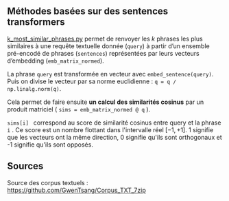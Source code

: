 ## Méthodes basées sur des sentences transformers

[k_most_similar_phrases.py](https://github.com/GwenTsang/Information-Retrieval/blob/main/k%20most%20similar%20phrases.py) permet de renvoyer les $k$ phrases les plus similaires à une requête textuelle donnée (`query`) à partir d’un ensemble pré-encodé de phrases (`sentences`) représentées par leurs vecteurs d’embedding (`emb_matrix_normed`).

La phrase `query` est transformée en vecteur avec `embed_sentence(query)`.
Puis on divise le vecteur par sa norme euclidienne : `q = q / np.linalg.norm(q)`.

Cela permet de faire ensuite **un calcul des similarités cosinus** par un produit matriciel ( `sims = emb_matrix_normed @ q` ).

`sims[i] ` correspond au score de similarité cosinus entre query et la phrase `i` . Ce score est un nombre flottant dans l'intervalle réel $[-1,+1]$.
1 signifie que les vecteurs ont la même direction, 0 signifie qu'ils sont orthogonaux et -1 signifie qu'ils sont opposés.


## Sources

Source des corpus textuels : https://github.com/GwenTsang/Corpus_TXT_7zip

